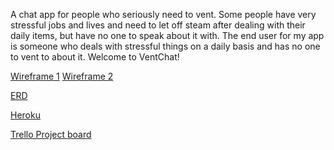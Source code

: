 A chat app for people who seriously need to vent. Some people have very stressful jobs and lives
and need to let off steam after dealing with their daily items, but have no one to speak about it with.
The end user for my app is someone who deals with stressful things on a daily basis and has no one to vent
to about it. Welcome to VentChat!

[Wireframe 1](https://drive.google.com/file/d/0B81SnKoP-KWXWlRqaWIyZmtuR3A1dUdHdEtFbU5KdjlnclhN/view?usp=sharing)
[Wireframe 2](https://drive.google.com/file/d/0B81SnKoP-KWXZWs3YXM5bDhKdHBYVENzaG92Y2J4cHFpXy13/view?usp=sharing)

[ERD](https://erdplus.com/edit-diagram/aeedfc05-4591-49ea-b312-c5292e83feef)

[Heroku](https://vent-chat.herokuapp.com/)

[Trello Project board](https://trello.com/b/oq4G00U7/ventchat)